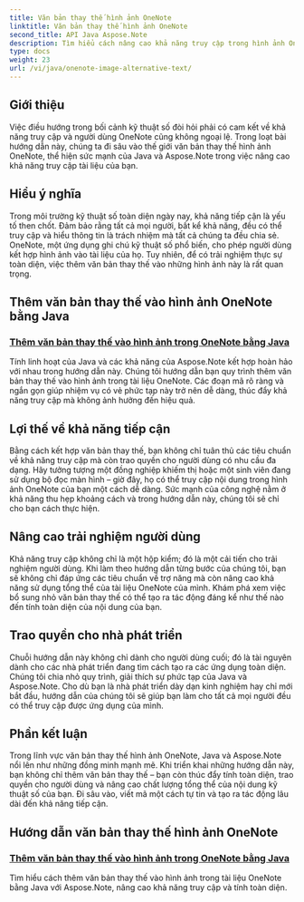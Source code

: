 ```yaml
---
title: Văn bản thay thế hình ảnh OneNote
linktitle: Văn bản thay thế hình ảnh OneNote
second_title: API Java Aspose.Note
description: Tìm hiểu cách nâng cao khả năng truy cập trong hình ảnh OneNote bằng Java với Aspose.Note. Dễ dàng thêm văn bản thay thế để tăng tính toàn diện và cải thiện trải nghiệm người dùng.
type: docs
weight: 23
url: /vi/java/onenote-image-alternative-text/
---
```

## Giới thiệu

Việc điều hướng trong bối cảnh kỹ thuật số đòi hỏi phải có cam kết về khả năng truy cập và người dùng OneNote cũng không ngoại lệ. Trong loạt bài hướng dẫn này, chúng ta đi sâu vào thế giới văn bản thay thế hình ảnh OneNote, thể hiện sức mạnh của Java và Aspose.Note trong việc nâng cao khả năng truy cập tài liệu của bạn.

## Hiểu ý nghĩa
Trong môi trường kỹ thuật số toàn diện ngày nay, khả năng tiếp cận là yếu tố then chốt. Đảm bảo rằng tất cả mọi người, bất kể khả năng, đều có thể truy cập và hiểu thông tin là trách nhiệm mà tất cả chúng ta đều chia sẻ. OneNote, một ứng dụng ghi chú kỹ thuật số phổ biến, cho phép người dùng kết hợp hình ảnh vào tài liệu của họ. Tuy nhiên, để có trải nghiệm thực sự toàn diện, việc thêm văn bản thay thế vào những hình ảnh này là rất quan trọng.

## Thêm văn bản thay thế vào hình ảnh OneNote bằng Java
### [Thêm văn bản thay thế vào hình ảnh trong OneNote bằng Java](./add-alternative-text-to-image/)
Tính linh hoạt của Java và các khả năng của Aspose.Note kết hợp hoàn hảo với nhau trong hướng dẫn này. Chúng tôi hướng dẫn bạn quy trình thêm văn bản thay thế vào hình ảnh trong tài liệu OneNote. Các đoạn mã rõ ràng và ngắn gọn giúp nhiệm vụ có vẻ phức tạp này trở nên dễ dàng, thúc đẩy khả năng truy cập mà không ảnh hưởng đến hiệu quả.

## Lợi thế về khả năng tiếp cận
Bằng cách kết hợp văn bản thay thế, bạn không chỉ tuân thủ các tiêu chuẩn về khả năng truy cập mà còn trao quyền cho người dùng có nhu cầu đa dạng. Hãy tưởng tượng một đồng nghiệp khiếm thị hoặc một sinh viên đang sử dụng bộ đọc màn hình – giờ đây, họ có thể truy cập nội dung trong hình ảnh OneNote của bạn một cách dễ dàng. Sức mạnh của công nghệ nằm ở khả năng thu hẹp khoảng cách và trong hướng dẫn này, chúng tôi sẽ chỉ cho bạn cách thực hiện.

## Nâng cao trải nghiệm người dùng
Khả năng truy cập không chỉ là một hộp kiểm; đó là một cải tiến cho trải nghiệm người dùng. Khi làm theo hướng dẫn từng bước của chúng tôi, bạn sẽ không chỉ đáp ứng các tiêu chuẩn về trợ năng mà còn nâng cao khả năng sử dụng tổng thể của tài liệu OneNote của mình. Khám phá xem việc bổ sung nhỏ văn bản thay thế có thể tạo ra tác động đáng kể như thế nào đến tính toàn diện của nội dung của bạn.

## Trao quyền cho nhà phát triển
Chuỗi hướng dẫn này không chỉ dành cho người dùng cuối; đó là tài nguyên dành cho các nhà phát triển đang tìm cách tạo ra các ứng dụng toàn diện. Chúng tôi chia nhỏ quy trình, giải thích sự phức tạp của Java và Aspose.Note. Cho dù bạn là nhà phát triển dày dạn kinh nghiệm hay chỉ mới bắt đầu, hướng dẫn của chúng tôi sẽ giúp bạn làm cho tất cả mọi người đều có thể truy cập được ứng dụng của mình.

## Phần kết luận
Trong lĩnh vực văn bản thay thế hình ảnh OneNote, Java và Aspose.Note nổi lên như những đồng minh mạnh mẽ. Khi triển khai những hướng dẫn này, bạn không chỉ thêm văn bản thay thế – bạn còn thúc đẩy tính toàn diện, trao quyền cho người dùng và nâng cao chất lượng tổng thể của nội dung kỹ thuật số của bạn. Đi sâu vào, viết mã một cách tự tin và tạo ra tác động lâu dài đến khả năng tiếp cận.
## Hướng dẫn văn bản thay thế hình ảnh OneNote
### [Thêm văn bản thay thế vào hình ảnh trong OneNote bằng Java](./add-alternative-text-to-image/)
Tìm hiểu cách thêm văn bản thay thế vào hình ảnh trong tài liệu OneNote bằng Java với Aspose.Note, nâng cao khả năng truy cập và tính toàn diện.